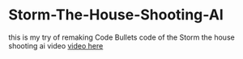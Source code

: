 # Storm-The-House-Shooting-AI

<a>this is my try of remaking Code Bullets code of the Storm the house shooting ai video <a href="https://www.youtube.com/watch?v=fURH8z3hb6Y">video here</a>
